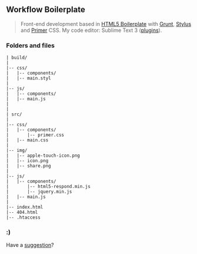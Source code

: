 ## Workflow Boilerplate

> Front-end development based in [HTML5 Boilerplate](http://h5bp.com) with [Grunt](http://gruntjs.com), [Stylus](https://learnboost.github.io/stylus/) and [Primer](http://primercss.io) CSS. My code editor: Sublime Text 3 ([plugins](https://gist.github.com/leandrow/f9cbcd779b6153f6030f)).


### Folders and files

```
| build/
|
|-- css/
|   |-- components/
|   |-- main.styl
|
|-- js/
|   |-- components/
|   |-- main.js
|
|
| src/
|
|-- css/
|   |-- components/
|       |-- primer.css
|   |-- main.css
|
|-- img/
|	|-- apple-touch-icon.png
|	|-- icon.png
|	|-- share.png
|
|-- js/
|   |-- components/
|       |-- html5-respond.min.js
|       |-- jquery.min.js
|   |-- main.js
|
|-- index.html
|-- 404.html
|-- .htaccess
```

### :)

Have a [suggestion](https://github.com/leandrow/workflow-boilerplate/issues)?